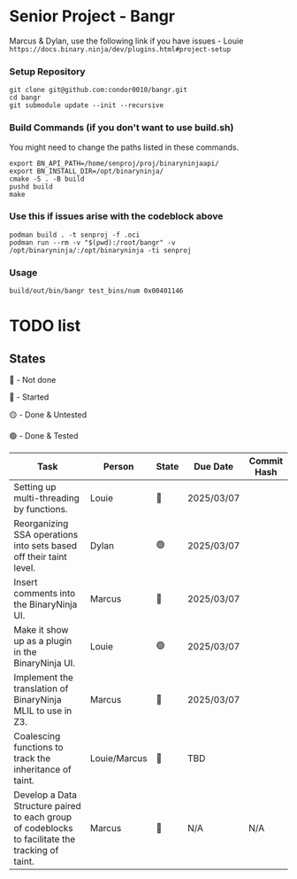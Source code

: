 # Senior Project - Bangr


Marcus & Dylan, use the following link if you have issues - Louie 
`https://docs.binary.ninja/dev/plugins.html#project-setup`


### Setup Repository

```
git clone git@github.com:condor0010/bangr.git
cd bangr
git submodule update --init --recursive
```

### Build Commands (if you don't want to use build.sh)

You might need to change the paths listed in these commands.

```
export BN_API_PATH=/home/senproj/proj/binaryninjaapi/
export BN_INSTALL_DIR=/opt/binaryninja/
cmake -S . -B build
pushd build
make
```

### Use this if issues arise with the codeblock above

```
podman build . -t senproj -f .oci
podman run --rm -v "$(pwd):/root/bangr" -v /opt/binaryninja/:/opt/binaryninja -ti senproj
```

### Usage

```
build/out/bin/bangr test_bins/num 0x00401146
```

# TODO list

## States

🔴 - Not done

🔵 - Started

🟡 - Done & Untested

🟢 - Done & Tested

| Task                                                                                                                 | Person | State                     | Due Date   | Commit Hash |
|----------------------------------------------------------------------------------------------------------------------|--------|---------------------------|------------|-------------|
| Setting up multi-threading by functions.                                                                             |Louie         | :large_blue_circle: | 2025/03/07 |             |
| Reorganizing SSA operations into sets based off their taint level.                                                   |Dylan         | :green_circle:      | 2025/03/07 |             |
| Insert comments into the BinaryNinja UI.                                                                             |Marcus        | :large_blue_circle: | 2025/03/07 |             |
| Make it show up as a plugin in the BinaryNinja UI.                                                                   |Louie         | :green_circle:      | 2025/03/07 |             |
| Implement the translation of BinaryNinja MLIL to use in Z3.                                                          |Marcus        | :large_blue_circle: | 2025/03/07 |             |
| Coalescing functions to track the inheritance of taint.                                                              |Louie/Marcus  | :red_circle:        | TBD        |             |
| Develop a Data Structure paired to each group of codeblocks to facilitate the tracking of taint.                     |Marcus        | :red_circle:        | N/A        | N/A         |
